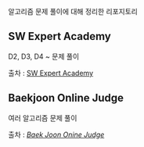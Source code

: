 알고리즘 문제 풀이에 대해 정리한 리포지토리

## SW Expert Academy

D2, D3, D4 ~ 문제 풀이

출차 : <a href="https://swexpertacademy.com/main/main.do">SW Expert Academy</a>

## Baekjoon Online Judge

여러 알고리즘 문제 풀이

출차 : <cite><a href="https://www.acmicpc.net">Baek Joon Onine Judge</a></cite>
